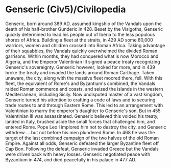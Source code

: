 # Genseric (Civ5)/Civilopedia

Genseric, born around 389 AD, assumed kingship of the Vandals upon the death of his half-brother Gunderic in 428. Beset by the Visigoths, Genseric quickly determined to lead his people out of Iberia to the less populous shores of Africa. Building a fleet at the straits, in 429 AD some 80,000 warriors, women and children crossed into Roman Africa.
Taking advantage of their squabbles, the Vandals quickly overwhelmed the divided Roman garrisons. Within months, they had conquered what is now Morocco and Algeria, and the Emperor Valentinian III signed a peace treaty recognizing Genseric's sovereignty. Genseric however, looked for more, and in 439 broke the treaty and invaded the lands around Roman Carthage. Taken unaware, the city, along with the massive fleet moored there, fell. With this fleet, the equivalent of Rome's and Byzantium's combined, the Vandals raided Roman commerce and coasts, and seized the islands in the western Mediterranean, including Sicily.
Now undisputed master of a vast kingdom, Genseric turned his attention to crafting a code of laws and to securing trade routes to and through Eastern Rome. This led to an arrangement with Valentinian to marry the emperor's daughter to Genseric's son. But in 455 Valentinian III was assassinated. Genseric believed this voided his treaty, landed in Italy, brushed aside the small forces that challenged him, and entered Rome. Pope Leo I implored him not to destroy the city, and Genseric withdrew ... but not before his men plundered Rome.
In 468 he was the target of the last combined campaign of the two halves of the old Roman Empire. Against all odds, Genseric defeated the larger Byzantine fleet off Cap Bon. Following the defeat, Genseric invaded Greece but the Vandals were driven back with heavy losses. Genseric negotiated peace with Byzantium in 474, and died peacefully in his palace in 477 AD.